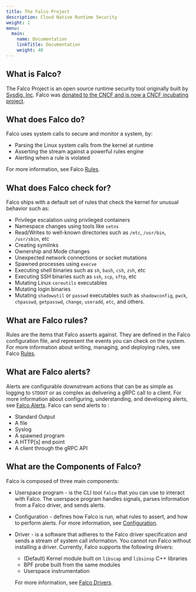```yaml
---
title: The Falco Project
description: Cloud Native Runtime Security
weight: 1
menu:
  main:
    name: Documentation
    linkTitle: Documentation
    weight: 40
---
```


## What is Falco?

The Falco Project is an open source runtime security tool originally built by [Sysdig, Inc](https://sysdig.com). Falco was [donated to the CNCF and is now a CNCF incubating project](https://www.cncf.io/blog/2020/01/08/toc-votes-to-move-falco-into-cncf-incubator/).

## What does Falco do?

Falco uses system calls to secure and monitor a system, by:

 - Parsing the Linux system calls from the kernel at runtime
 - Asserting the stream against a powerful rules engine
 - Alerting when a rule is violated

 For more information, see Falco [Rules](rules).

## What does Falco check for?

Falco ships with a default set of rules that check the kernel for unusual behavior such as:

 - Privilege escalation using privileged containers
 - Namespace changes using tools like `setns`
 - Read/Writes to well-known directories such as `/etc`, `/usr/bin`, `/usr/sbin`, etc
 - Creating symlinks
 - Ownership and Mode changes
 - Unexpected network connections or socket mutations
 - Spawned processes using `execve`
 - Executing shell binaries such as `sh`, `bash`, `csh`, `zsh`, etc
 - Executing SSH binaries such as `ssh`, `scp`, `sftp`, etc
 - Mutating Linux `coreutils` executables
 - Mutating login binaries
 - Mutating `shadowutil` or `passwd` executables such as `shadowconfig`, `pwck`, `chpasswd`, `getpasswd`, `change`, `useradd`, `etc`, and others.


## What are Falco rules?

Rules are the items that Falco asserts against. They are defined in the Falco configuration file, and represent the events you can check on the system. For more information about writing, managing, and deploying rules, see Falco [Rules](rules).

## What are Falco alerts?

Alerts are configurable downstream actions that can be as simple as logging to `STDOUT` or as complex as delivering a gRPC call to a client. For more information about configuring, understanding, and developing alerts, see [Falco Alerts](alerts). Falco can send alerts to :

- Standard Output
- A file
- Syslog
- A spawned program
- A HTTP[s] end point
- A client through the gRPC API


## What are the Components of Falco?

Falco is composed of three main components:

 - Userspace program - is the CLI tool `falco` that you can use to interact with Falco. The userspace program handles signals, parses information from a Falco driver, and sends alerts.

 - Configuration - defines how Falco is run, what rules to assert, and how to perform alerts. For more information, see [Configuration](configuration).

 - Driver - is a software that adheres to the Falco driver specification and sends a stream of system call information. You cannot run Falco without installing a driver.
Currently, Falco supports the following drivers:

    - (Default) Kernel module built on `libscap` and `libsinsp` C++ libraries
    - BPF probe built from the same modules
    - Userspace instrumentation

    For more information, see [Falco Drivers](/docs/event-sources/drivers/).



